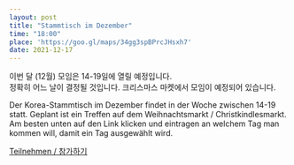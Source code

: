```yaml
---
layout: post
title: "Stammtisch im Dezember"
time: "18:00"
place: 'https://goo.gl/maps/34gg3spBPrcJHsxh7'
date: 2021-12-17
---
```


이번 달 (12월) 모임은 14-19일에 열릴 예정입니다.  
정확히 어느 날이 결정될 것입니다. 크리스마스 마켓에서 모임이 예정되어 있습니다.

Der Korea-Stammtisch im Dezember findet in der Woche zwischen 14-19 statt. Geplant ist ein Treffen auf dem Weihnachtsmarkt / Christkindlesmarkt.
Am besten unten auf den Link klicken und eintragen an welchem Tag man kommen will, damit ein Tag ausgewählt wird.


[Teilnehmen / 참가하기](https://nuudel.digitalcourage.de/jlTOhGuIJ4sd353R)
